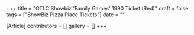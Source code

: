 +++
title = "GTLC Showbiz 'Family Games' 1990 Ticket (Red)"
draft = false
tags = ["ShowBiz Pizza Place Tickets"]
date = ""

[Article]
contributors = []
gallery = []
+++